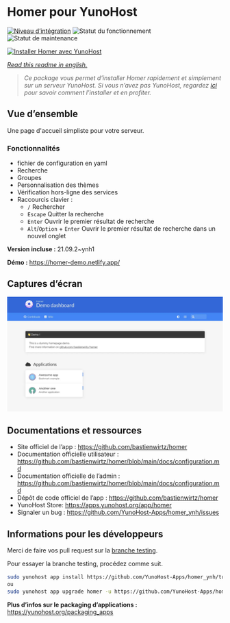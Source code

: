 <!--
N.B.: This README was automatically generated by https://github.com/YunoHost/apps/tree/master/tools/README-generator
It shall NOT be edited by hand.
-->

# Homer pour YunoHost

[![Niveau d’intégration](https://dash.yunohost.org/integration/homer.svg)](https://dash.yunohost.org/appci/app/homer) ![Statut du fonctionnement](https://ci-apps.yunohost.org/ci/badges/homer.status.svg) ![Statut de maintenance](https://ci-apps.yunohost.org/ci/badges/homer.maintain.svg)

[![Installer Homer avec YunoHost](https://install-app.yunohost.org/install-with-yunohost.svg)](https://install-app.yunohost.org/?app=homer)

*[Read this readme in english.](./README.md)*

> *Ce package vous permet d’installer Homer rapidement et simplement sur un serveur YunoHost.
Si vous n’avez pas YunoHost, regardez [ici](https://yunohost.org/#/install) pour savoir comment l’installer et en profiter.*

## Vue d’ensemble

Une page d'accueil simpliste pour votre serveur.

### Fonctionnalités

- fichier de configuration en yaml
- Recherche
- Groupes
- Personnalisation des thèmes
- Vérification hors-ligne des services
- Raccourcis clavier :
    - `/` Rechercher
    - `Escape` Quitter la recherche
    - `Enter` Ouvrir le premier résultat de recherche
    - `Alt`/`Option` + `Enter` Ouvrir le premier résultat de recherche dans un nouvel onglet


**Version incluse :** 21.09.2~ynh1

**Démo :** https://homer-demo.netlify.app/

## Captures d’écran

![Capture d’écran de Homer](./doc/screenshots/homer.webp)

## Documentations et ressources

* Site officiel de l’app : <https://github.com/bastienwirtz/homer>
* Documentation officielle utilisateur : <https://github.com/bastienwirtz/homer/blob/main/docs/configuration.md>
* Documentation officielle de l’admin : <https://github.com/bastienwirtz/homer/blob/main/docs/configuration.md>
* Dépôt de code officiel de l’app : <https://github.com/bastienwirtz/homer>
* YunoHost Store: <https://apps.yunohost.org/app/homer>
* Signaler un bug : <https://github.com/YunoHost-Apps/homer_ynh/issues>

## Informations pour les développeurs

Merci de faire vos pull request sur la [branche testing](https://github.com/YunoHost-Apps/homer_ynh/tree/testing).

Pour essayer la branche testing, procédez comme suit.

``` bash
sudo yunohost app install https://github.com/YunoHost-Apps/homer_ynh/tree/testing --debug
ou
sudo yunohost app upgrade homer -u https://github.com/YunoHost-Apps/homer_ynh/tree/testing --debug
```

**Plus d’infos sur le packaging d’applications :** <https://yunohost.org/packaging_apps>